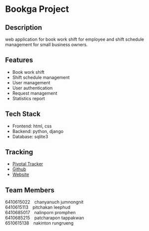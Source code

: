 # Bookga Project

## Description
web application for book work shift for employee and shift schedule management for small business owners.

## Features
- Book work shift
- Shift schedule management
- User management
- User authentication
- Request management
- Statistics report

## Tech Stack
- Frontend: html, css
- Backend: python, django
- Database: sqlite3

## Tracking
- [Pivotal Tracker](https://www.pivotaltracker.com/n/projects/2682188)
- [Github](https://github.com/CN331-bnnpp/bookga)
- [Website](http://139.162.63.39/)

## Team Members
6410615022&emsp;chanyanuch jumnongnit  <br>
6410615113&emsp;pitchakan leephud      <br>
6410685017&emsp;nalinporn promphen     <br>
6410685215&emsp;patcharapon tappakwan  <br>
6510615138&emsp;nakinton rungrueng     <br>